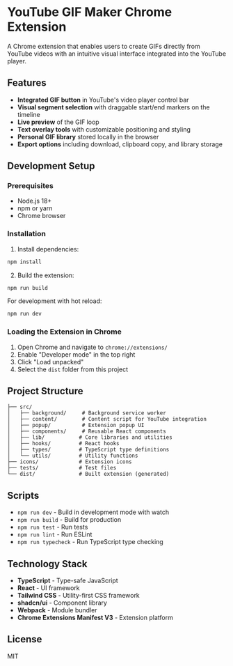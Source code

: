 # YouTube GIF Maker Chrome Extension

A Chrome extension that enables users to create GIFs directly from YouTube videos with an intuitive visual interface integrated into the YouTube player.

## Features

- **Integrated GIF button** in YouTube's video player control bar
- **Visual segment selection** with draggable start/end markers on the timeline
- **Live preview** of the GIF loop
- **Text overlay tools** with customizable positioning and styling
- **Personal GIF library** stored locally in the browser
- **Export options** including download, clipboard copy, and library storage

## Development Setup

### Prerequisites

- Node.js 18+
- npm or yarn
- Chrome browser

### Installation

1. Install dependencies:
```bash
npm install
```

2. Build the extension:
```bash
npm run build
```

For development with hot reload:
```bash
npm run dev
```

### Loading the Extension in Chrome

1. Open Chrome and navigate to `chrome://extensions/`
2. Enable "Developer mode" in the top right
3. Click "Load unpacked"
4. Select the `dist` folder from this project

## Project Structure

```
├── src/
│   ├── background/     # Background service worker
│   ├── content/        # Content script for YouTube integration
│   ├── popup/          # Extension popup UI
│   ├── components/     # Reusable React components
│   ├── lib/           # Core libraries and utilities
│   ├── hooks/         # React hooks
│   ├── types/         # TypeScript type definitions
│   └── utils/         # Utility functions
├── icons/             # Extension icons
├── tests/             # Test files
└── dist/              # Built extension (generated)
```

## Scripts

- `npm run dev` - Build in development mode with watch
- `npm run build` - Build for production
- `npm run test` - Run tests
- `npm run lint` - Run ESLint
- `npm run typecheck` - Run TypeScript type checking

## Technology Stack

- **TypeScript** - Type-safe JavaScript
- **React** - UI framework
- **Tailwind CSS** - Utility-first CSS framework
- **shadcn/ui** - Component library
- **Webpack** - Module bundler
- **Chrome Extensions Manifest V3** - Extension platform

## License

MIT